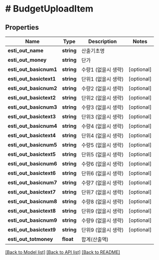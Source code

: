 # # BudgetUploadItem

## Properties

Name | Type | Description | Notes
------------ | ------------- | ------------- | -------------
**esti_out_name** | **string** | 산출기초명 |
**esti_out_money** | **string** | 단가 |
**esti_out_basicnum1** | **string** | 수량1 (없을시 생략) | [optional]
**esti_out_basictext1** | **string** | 단위1 (없을시 생략) | [optional]
**esti_out_basicnum2** | **string** | 수량2 (없을시 생략) | [optional]
**esti_out_basictext2** | **string** | 단위2 (없을시 생략) | [optional]
**esti_out_basicnum3** | **string** | 수량3 (없을시 생략) | [optional]
**esti_out_basictext3** | **string** | 단위3 (없을시 생략) | [optional]
**esti_out_basicnum4** | **string** | 수량4 (없을시 생략) | [optional]
**esti_out_basictext4** | **string** | 단위4 (없을시 생략) | [optional]
**esti_out_basicnum5** | **string** | 수량5 (없을시 생략) | [optional]
**esti_out_basictext5** | **string** | 단위5 (없을시 생략) | [optional]
**esti_out_basicnum6** | **string** | 수량6 (없을시 생략) | [optional]
**esti_out_basictext6** | **string** | 단위6 (없을시 생략) | [optional]
**esti_out_basicnum7** | **string** | 수량7 (없을시 생략) | [optional]
**esti_out_basictext7** | **string** | 단위7 (없을시 생략) | [optional]
**esti_out_basicnum8** | **string** | 수량8 (없을시 생략) | [optional]
**esti_out_basictext8** | **string** | 단위9 (없을시 생략) | [optional]
**esti_out_basicnum9** | **string** | 수량9 (없을시 생략) | [optional]
**esti_out_basictext9** | **string** | 단위9 (없을시 생략) | [optional]
**esti_out_totmoney** | **float** | 합계(산출액) |

[[Back to Model list]](../../README.md#models) [[Back to API list]](../../README.md#endpoints) [[Back to README]](../../README.md)

